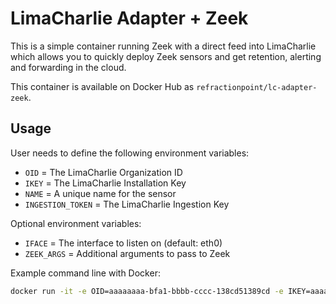 # LimaCharlie Adapter + Zeek

This is a simple container running Zeek with a direct feed into LimaCharlie
which allows you to quickly deploy Zeek sensors and get retention, alerting
and forwarding in the cloud.

This container is available on Docker Hub as `refractionpoint/lc-adapter-zeek`.

## Usage

User needs to define the following environment variables:
* `OID` = The LimaCharlie Organization ID
* `IKEY` = The LimaCharlie Installation Key
* `NAME` = A unique name for the sensor
* `INGESTION_TOKEN` = The LimaCharlie Ingestion Key

Optional environment variables:
* `IFACE` = The interface to listen on (default: eth0)
* `ZEEK_ARGS` = Additional arguments to pass to Zeek

Example command line with Docker:
```bash
docker run -it -e OID=aaaaaaaa-bfa1-bbbb-cccc-138cd51389cd -e IKEY=aaaaaaaa-9ae6-bbbb-cccc-5e42b854adf5 -e INGESTION_TOKEN=aaaaaaaa-9ae6-bbbb-dddd-5e42b854adf5 -e NAME=zeek -e IFACE=eth0 refractionpoint/lc-adapter-zeek
```